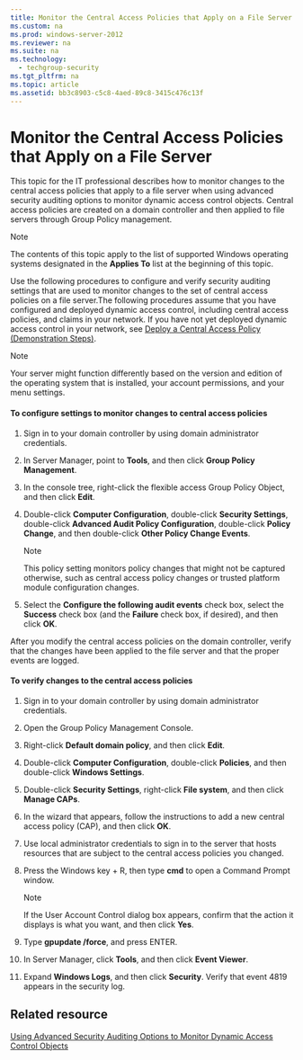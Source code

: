 ```yaml
---
title: Monitor the Central Access Policies that Apply on a File Server
ms.custom: na
ms.prod: windows-server-2012
ms.reviewer: na
ms.suite: na
ms.technology: 
  - techgroup-security
ms.tgt_pltfrm: na
ms.topic: article
ms.assetid: bb3c8903-c5c8-4aed-89c8-3415c476c13f
---
```

# Monitor the Central Access Policies that Apply on a File Server
This topic for the IT professional describes how to monitor changes to the central access policies that apply to a file server when using advanced security auditing options to monitor dynamic access control objects. Central access policies are created on a domain controller and then applied to file servers through Group Policy management.

> [!NOTE]
> The contents of this topic apply to the list of supported Windows operating systems designated in the **Applies To** list at the beginning of this topic.

Use the following procedures to configure and verify security auditing settings that are used to monitor changes to the set of central access policies on a file server.The following procedures assume that you have configured and deployed dynamic access control, including central access policies, and claims in your network. If you have not yet deployed dynamic access control in your network, see [Deploy a Central Access Policy \(Demonstration Steps\)](http://technet.microsoft.com/library/hh846167.aspx).

> [!NOTE]
> Your server might function differently based on the version and edition of the operating system that is installed, your account permissions, and your menu settings.

#### To configure settings to monitor changes to central access policies

1.  Sign in to your domain controller by using domain administrator credentials.

2.  In Server Manager, point to **Tools**, and then click **Group Policy Management**.

3.  In the console tree, right\-click the flexible access Group Policy Object, and then click **Edit**.

4.  Double\-click **Computer Configuration**, double\-click **Security Settings**, double\-click **Advanced Audit Policy Configuration**, double\-click **Policy Change**, and then double\-click **Other Policy Change Events**.

    > [!NOTE]
    > This policy setting monitors policy changes that might not be captured otherwise, such as central access policy changes or trusted platform module configuration changes.

5.  Select the **Configure the following audit events** check box, select the **Success** check box \(and  the **Failure** check box, if desired\), and then click **OK**.

After you modify the central access policies on the domain controller, verify that the changes have been applied to the file server and that the proper events are logged.

#### To verify changes to the central access policies

1.  Sign in to your domain controller by using domain administrator credentials.

2.  Open the Group Policy Management Console.

3.  Right\-click **Default domain policy**, and then click **Edit**.

4.  Double\-click **Computer Configuration**, double\-click **Policies**, and then double\-click **Windows Settings**.

5.  Double\-click **Security Settings**, right\-click **File system**, and then click **Manage CAPs**.

6.  In the wizard that appears, follow the instructions to add a new central access policy \(CAP\), and then click **OK**.

7.  Use local administrator credentials to sign in to the server that hosts resources that are subject to the central access policies you changed.

8.  Press the Windows key \+ R, then type **cmd** to open a Command Prompt window.

    > [!NOTE]
    > If the User Account Control dialog box appears, confirm that the action it displays is what you want, and then click **Yes**.

9. Type **gpupdate \/force**, and press ENTER.

10. In Server Manager, click **Tools**, and then click **Event Viewer**.

11. Expand **Windows Logs**, and then click **Security**. Verify that event 4819 appears in the security log.

## Related resource
[Using Advanced Security Auditing Options to Monitor Dynamic Access Control Objects](../Using-Advanced-Security-Auditing-Options-to-Monitor-Dynamic-Access-Control-Objects.md)


